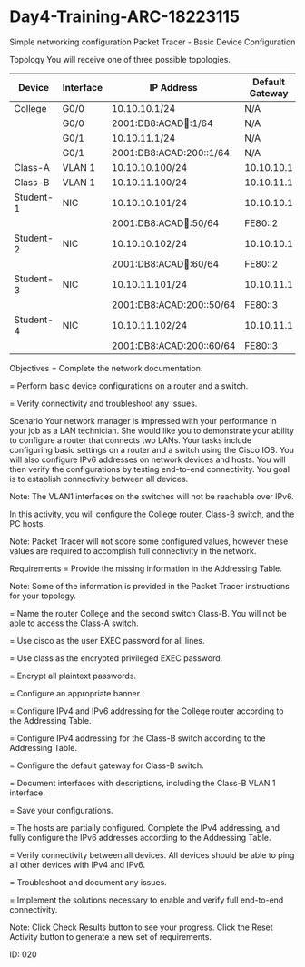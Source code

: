 # Day4-Training-ARC-18223115
Simple networking configuration
Packet Tracer - Basic Device Configuration

Topology
You will receive one of three possible topologies.

| Device    | Interface | IP Address                 | Default Gateway |
|-----------|----------|----------------------------|----------------|
| College   | G0/0     | 10.10.10.1/24              | N/A            |
|   | G0/0     | 2001:DB8:ACAD:100::1/64    | N/A            |
| | G0/1     | 10.10.11.1/24              | N/A            |
|  | G0/1     | 2001:DB8:ACAD:200::1/64    | N/A            |
| Class-A   | VLAN 1   | 10.10.10.100/24            | 10.10.10.1     |
| Class-B   | VLAN 1   | 10.10.11.100/24            | 10.10.11.1       |
| Student-1 | NIC      | 10.10.10.101/24            | 10.10.10.1          |
| |      | 2001:DB8:ACAD:100::50/64   | FE80::2        | 
| Student-2 | NIC      | 10.10.10.102/24            | 10.10.10.1          |
|  |     | 2001:DB8:ACAD:100::60/64   | FE80::2        |
| Student-3 | NIC      | 10.10.11.101/24            | 10.10.11.1         |
|  |       | 2001:DB8:ACAD:200::50/64   | FE80::3        |
| Student-4 | NIC      | 10.10.11.102/24            | 10.10.11.1          |
| |      | 2001:DB8:ACAD:200::60/64   | FE80::3        |



Objectives
=   Complete the network documentation.

=   Perform basic device configurations on a router and a switch.

=   Verify connectivity and troubleshoot any issues.

Scenario
Your network manager is impressed with your performance in your job as a LAN technician. She would like you to demonstrate your ability to configure a router that connects two LANs. Your tasks include configuring basic settings on a router and a switch using the Cisco IOS. You will also configure IPv6 addresses on network devices and hosts. You will then verify the configurations by testing end-to-end connectivity. You goal is to establish connectivity between all devices.

Note: The VLAN1 interfaces on the switches will not be reachable over IPv6.

In this activity, you will configure the College router, Class-B switch, and the PC hosts.

Note: Packet Tracer will not score some configured values, however these values are required to accomplish full connectivity in the network.

Requirements
=   Provide the missing information in the Addressing Table.

Note: Some of the information is provided in the Packet Tracer instructions for your topology.

=   Name the router College and the second switch Class-B. You will not be able to access the Class-A switch.

=   Use cisco as the user EXEC password for all lines.

=   Use class as the encrypted privileged EXEC password.

=   Encrypt all plaintext passwords.

=   Configure an appropriate banner.

=   Configure IPv4 and IPv6 addressing for the College router according to the Addressing Table.

=   Configure IPv4 addressing for the Class-B switch according to the Addressing Table.

=   Configure the default gateway for Class-B switch.

=   Document interfaces with descriptions, including the Class-B VLAN 1 interface.

=   Save your configurations.

=   The hosts are partially configured. Complete the IPv4 addressing, and fully configure the IPv6 addresses according to the Addressing Table.

=   Verify connectivity between all devices. All devices should be able to ping all other devices with IPv4 and IPv6.

=   Troubleshoot and document any issues.

=   Implement the solutions necessary to enable and verify full end-to-end connectivity.

Note: Click Check Results button to see your progress. Click the Reset Activity button to generate a new set of requirements.

ID: 020
